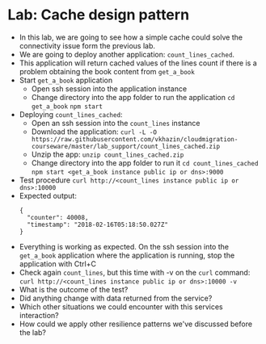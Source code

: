 # Lab: Cache design pattern

* In this lab, we are going to see how a simple cache could solve the connectivity issue form the previous lab.
* We are going to deploy another application: `count_lines_cached`.
* This application will return cached values of the lines count if there is a problem obtaining the book content from `get_a_book`
* Start `get_a_book` application
  * Open ssh session into the application instance
  * Change directory into the app folder to run the application
    `cd get_a_book`
    `npm start`
* Deploying `count_lines_cached`:
  * Open an ssh session into the `count_lines` instance
  * Download the application:
    `curl -L -O https://raw.githubusercontent.com/vkhazin/cloudmigration-courseware/master/lab_support/count_lines_cached.zip`
  * Unzip the app: `unzip count_lines_cached.zip`
  * Change directory into the app folder to run it
    `cd count_lines_cached`
    `npm start <get_a_book instance public ip or dns>:9000`
* Test procedure
  `curl http://<count_lines instance public ip or dns>:10000`
* Expected output:
  ```
  {
    "counter": 40008,
    "timestamp": "2018-02-16T05:18:50.027Z"
  }
  ``` 
* Everything is working as expected. On the ssh session into the `get_a_book` application where the application is running, stop the application with Ctrl+C 
* Check again `count_lines`, but this time with -v on the `curl` command:
  `curl http://<count_lines instance public ip or dns>:10000 -v`    
* What is the outcome of the test? 
* Did anything change with data returned from the service?
* Which other situations we could encounter with this services interaction?
* How could we apply other resilience patterns we've discussed before the lab?